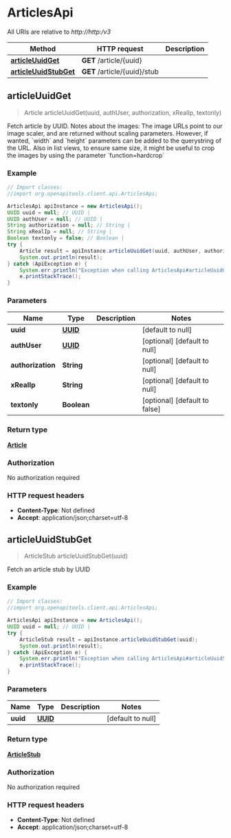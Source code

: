 # ArticlesApi

All URIs are relative to *http://http:/v3*

Method | HTTP request | Description
------------- | ------------- | -------------
[**articleUuidGet**](ArticlesApi.md#articleUuidGet) | **GET** /article/{uuid} | 
[**articleUuidStubGet**](ArticlesApi.md#articleUuidStubGet) | **GET** /article/{uuid}/stub | 



## articleUuidGet

> Article articleUuidGet(uuid, authUser, authorization, xRealIp, textonly)



Fetch article by UUID.   Notes about the images:   The image URLs point to our image scaler, and are returned without scaling parameters.  However, if wanted, &#x60;width&#x60; and &#x60;height&#x60; parameters can be added to the querystring of the URL.  Also in list views, to ensure same size, it might be useful to crop the images by using the parameter &#x60;function&#x3D;hardcrop&#x60;

### Example

```java
// Import classes:
//import org.openapitools.client.api.ArticlesApi;

ArticlesApi apiInstance = new ArticlesApi();
UUID uuid = null; // UUID | 
UUID authUser = null; // UUID | 
String authorization = null; // String | 
String xRealIp = null; // String | 
Boolean textonly = false; // Boolean | 
try {
    Article result = apiInstance.articleUuidGet(uuid, authUser, authorization, xRealIp, textonly);
    System.out.println(result);
} catch (ApiException e) {
    System.err.println("Exception when calling ArticlesApi#articleUuidGet");
    e.printStackTrace();
}
```

### Parameters


Name | Type | Description  | Notes
------------- | ------------- | ------------- | -------------
 **uuid** | [**UUID**](.md)|  | [default to null]
 **authUser** | [**UUID**](.md)|  | [optional] [default to null]
 **authorization** | **String**|  | [optional] [default to null]
 **xRealIp** | **String**|  | [optional] [default to null]
 **textonly** | **Boolean**|  | [optional] [default to false]

### Return type

[**Article**](Article.md)

### Authorization

No authorization required

### HTTP request headers

- **Content-Type**: Not defined
- **Accept**: application/json;charset=utf-8


## articleUuidStubGet

> ArticleStub articleUuidStubGet(uuid)



Fetch an article stub by UUID

### Example

```java
// Import classes:
//import org.openapitools.client.api.ArticlesApi;

ArticlesApi apiInstance = new ArticlesApi();
UUID uuid = null; // UUID | 
try {
    ArticleStub result = apiInstance.articleUuidStubGet(uuid);
    System.out.println(result);
} catch (ApiException e) {
    System.err.println("Exception when calling ArticlesApi#articleUuidStubGet");
    e.printStackTrace();
}
```

### Parameters


Name | Type | Description  | Notes
------------- | ------------- | ------------- | -------------
 **uuid** | [**UUID**](.md)|  | [default to null]

### Return type

[**ArticleStub**](ArticleStub.md)

### Authorization

No authorization required

### HTTP request headers

- **Content-Type**: Not defined
- **Accept**: application/json;charset=utf-8

